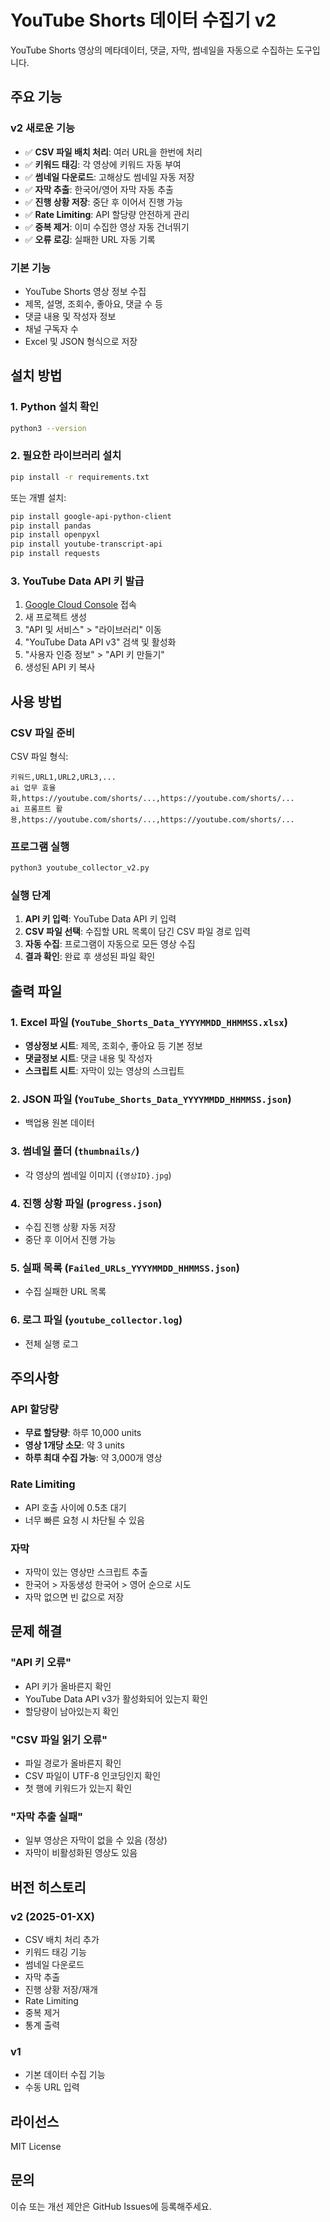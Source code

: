 # YouTube Shorts 데이터 수집기 v2

YouTube Shorts 영상의 메타데이터, 댓글, 자막, 썸네일을 자동으로 수집하는 도구입니다.

## 주요 기능

### v2 새로운 기능
- ✅ **CSV 파일 배치 처리**: 여러 URL을 한번에 처리
- ✅ **키워드 태깅**: 각 영상에 키워드 자동 부여
- ✅ **썸네일 다운로드**: 고해상도 썸네일 자동 저장
- ✅ **자막 추출**: 한국어/영어 자막 자동 추출
- ✅ **진행 상황 저장**: 중단 후 이어서 진행 가능
- ✅ **Rate Limiting**: API 할당량 안전하게 관리
- ✅ **중복 제거**: 이미 수집한 영상 자동 건너뛰기
- ✅ **오류 로깅**: 실패한 URL 자동 기록

### 기본 기능
- YouTube Shorts 영상 정보 수집
- 제목, 설명, 조회수, 좋아요, 댓글 수 등
- 댓글 내용 및 작성자 정보
- 채널 구독자 수
- Excel 및 JSON 형식으로 저장

## 설치 방법

### 1. Python 설치 확인
```bash
python3 --version
```

### 2. 필요한 라이브러리 설치
```bash
pip install -r requirements.txt
```

또는 개별 설치:
```bash
pip install google-api-python-client
pip install pandas
pip install openpyxl
pip install youtube-transcript-api
pip install requests
```

### 3. YouTube Data API 키 발급

1. [Google Cloud Console](https://console.cloud.google.com/) 접속
2. 새 프로젝트 생성
3. "API 및 서비스" > "라이브러리" 이동
4. "YouTube Data API v3" 검색 및 활성화
5. "사용자 인증 정보" > "API 키 만들기"
6. 생성된 API 키 복사

## 사용 방법

### CSV 파일 준비

CSV 파일 형식:
```csv
키워드,URL1,URL2,URL3,...
ai 업무 효율화,https://youtube.com/shorts/...,https://youtube.com/shorts/...
ai 프롬프트 활용,https://youtube.com/shorts/...,https://youtube.com/shorts/...
```

### 프로그램 실행

```bash
python3 youtube_collector_v2.py
```

### 실행 단계

1. **API 키 입력**: YouTube Data API 키 입력
2. **CSV 파일 선택**: 수집할 URL 목록이 담긴 CSV 파일 경로 입력
3. **자동 수집**: 프로그램이 자동으로 모든 영상 수집
4. **결과 확인**: 완료 후 생성된 파일 확인

## 출력 파일

### 1. Excel 파일 (`YouTube_Shorts_Data_YYYYMMDD_HHMMSS.xlsx`)
- **영상정보 시트**: 제목, 조회수, 좋아요 등 기본 정보
- **댓글정보 시트**: 댓글 내용 및 작성자
- **스크립트 시트**: 자막이 있는 영상의 스크립트

### 2. JSON 파일 (`YouTube_Shorts_Data_YYYYMMDD_HHMMSS.json`)
- 백업용 원본 데이터

### 3. 썸네일 폴더 (`thumbnails/`)
- 각 영상의 썸네일 이미지 (`{영상ID}.jpg`)

### 4. 진행 상황 파일 (`progress.json`)
- 수집 진행 상황 자동 저장
- 중단 후 이어서 진행 가능

### 5. 실패 목록 (`Failed_URLs_YYYYMMDD_HHMMSS.json`)
- 수집 실패한 URL 목록

### 6. 로그 파일 (`youtube_collector.log`)
- 전체 실행 로그

## 주의사항

### API 할당량
- **무료 할당량**: 하루 10,000 units
- **영상 1개당 소모**: 약 3 units
- **하루 최대 수집 가능**: 약 3,000개 영상

### Rate Limiting
- API 호출 사이에 0.5초 대기
- 너무 빠른 요청 시 차단될 수 있음

### 자막
- 자막이 있는 영상만 스크립트 추출
- 한국어 > 자동생성 한국어 > 영어 순으로 시도
- 자막 없으면 빈 값으로 저장

## 문제 해결

### "API 키 오류"
- API 키가 올바른지 확인
- YouTube Data API v3가 활성화되어 있는지 확인
- 할당량이 남아있는지 확인

### "CSV 파일 읽기 오류"
- 파일 경로가 올바른지 확인
- CSV 파일이 UTF-8 인코딩인지 확인
- 첫 행에 키워드가 있는지 확인

### "자막 추출 실패"
- 일부 영상은 자막이 없을 수 있음 (정상)
- 자막이 비활성화된 영상도 있음

## 버전 히스토리

### v2 (2025-01-XX)
- CSV 배치 처리 추가
- 키워드 태깅 기능
- 썸네일 다운로드
- 자막 추출
- 진행 상황 저장/재개
- Rate Limiting
- 중복 제거
- 통계 출력

### v1
- 기본 데이터 수집 기능
- 수동 URL 입력

## 라이선스

MIT License

## 문의

이슈 또는 개선 제안은 GitHub Issues에 등록해주세요.